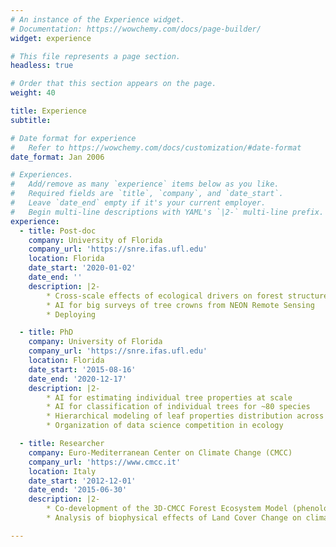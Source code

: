 ```yaml
---
# An instance of the Experience widget.
# Documentation: https://wowchemy.com/docs/page-builder/
widget: experience

# This file represents a page section.
headless: true

# Order that this section appears on the page.
weight: 40

title: Experience
subtitle:

# Date format for experience
#   Refer to https://wowchemy.com/docs/customization/#date-format
date_format: Jan 2006

# Experiences.
#   Add/remove as many `experience` items below as you like.
#   Required fields are `title`, `company`, and `date_start`.
#   Leave `date_end` empty if it's your current employer.
#   Begin multi-line descriptions with YAML's `|2-` multi-line prefix.
experience:
  - title: Post-doc
    company: University of Florida
    company_url: 'https://snre.ifas.ufl.edu'
    location: Florida
    date_start: '2020-01-02'
    date_end: ''
    description: |2-
        * Cross-scale effects of ecological drivers on forest structure and function
        * AI for big surveys of tree crowns from NEON Remote Sensing
        * Deploying

  - title: PhD
    company: University of Florida
    company_url: 'https://snre.ifas.ufl.edu'
    location: Florida
    date_start: '2015-08-16'
    date_end: '2020-12-17'
    description: |2-
        * AI for estimating individual tree properties at scale
        * AI for classification of individual trees for ~80 species
        * Hierarchical modeling of leaf properties distribution across the US
        * Organization of data science competition in ecology

  - title: Researcher
    company: Euro-Mediterranean Center on Climate Change (CMCC)
    company_url: 'https://www.cmcc.it'
    location: Italy
    date_start: '2012-12-01'
    date_end: '2015-06-30'
    description: |2-
        * Co-development of the 3D-CMCC Forest Ecosystem Model (phenology and soil)
        * Analysis of biophysical effects of Land Cover Change on climate

---
```

